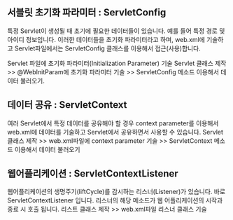 ## 서블릿 초기화 파라미터 : ServletConfig
특정 Servlet이 생성될 때 초기에 필요한 데이터들이 있습니다. 예를 들어 특정 경로 및 아이디 정보입니다.
이러한 데이터들을 초기화 파라미터라고 하며, web.xml에 기술하고 Servlet파일에서는 ServletConfig 클래스를 이용해서 접근(사용)합니다.

Servlet 파일에 초기화 파라미터(Initialization Parameter) 기술
Servlet 클래스 제작 >> @WebInitParam에 초기화 파라미터 기술 >> ServletConfig 메소드 이용해서 데이터 불러오기.

## 데이터 공유 : ServletContext
여러 Servlet에서 특정 데이터를 공유해야 할 경우 context parameter를 이용해서 web.xml에 데이터를 기술하고 Servlet에서 공유하면서 사용할 수 있습니다.
Servlet 클래스 제작 >>
web.xml파일에 context parameter 기술 >>
ServletContext 메소드 이용해서 데이터 불러오기

## 웹어플리케이션 : ServletContextListener
웹어플리케이션의 생명주기(liftCycle)를 감시하는 리스너(Listener)가 있습니다. 바로 ServletContextListener 입니다.
리스너의 해당 메소드가 웹 어플리케이션의 시작과 종료 시 호출 됩니다.
리스트 클래스 제작 >>
web.xml파일 리스너 클래스 기술
